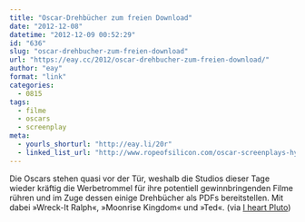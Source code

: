 ```yaml
---
title: "Oscar-Drehbücher zum freien Download"
date: "2012-12-08"
datetime: "2012-12-09 00:52:29"
id: "636"
slug: "oscar-drehbucher-zum-freien-download"
url: "https://eay.cc/2012/oscar-drehbucher-zum-freien-download/"
author: "eay"
format: "link"
categories:
  - 0815
tags:
  - filme
  - oscars
  - screenplay
meta:
  - yourls_shorturl: "http://eay.li/20r"
  - linked_list_url: "http://www.ropeofsilicon.com/oscar-screenplays-hyde-park-on-hudson-promised-land-and-disneys-frankenweenie-and-wreck-it-ralph-added-to-the-list/"
---
```


Die Oscars stehen quasi vor der Tür, weshalb die Studios dieser Tage wieder kräftig die Werbetrommel für ihre potentiell gewinnbringenden Filme rühren und im Zuge dessen einige Drehbücher als PDFs bereitstellen. Mit dabei »Wreck-It Ralph«, »Moonrise Kingdom« und »Ted«. (via [I heart Pluto](http://www.iheartpluto.de/film/oscar-drehbucher-zum-kostenlosen-download-u-a-michael-hanekes-liebe/))
